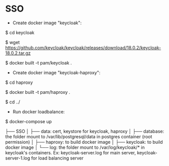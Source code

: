 # SSO
- Create docker image "keycloak":

$ cd keycloak

$ wget https://github.com/keycloak/keycloak/releases/download/18.0.2/keycloak-18.0.2.tar.gz

$ docker built -t pam/keycloak .

- Create docker image "keycloak-haproxy":

$ cd haproxy

$ docker built -t pam/haproxy .

$ cd ../
- Run docker loadbalance:

$ docker-compose up

├── SSO
│   ├── data: cert, keystore for keycloak, haproxy
│   ├── database: the folder mount to /var/lib/postgresql/data in postgres container (root permission)
│   ├── haproxy: to build docker image
│   ├── keycloak: to build docker image
│   └── log: the folder mount to /var/log/keycloak/* in keycloak's containers. Ex: keycloak-server.log for main server, keycloak-server-1.log for load balancing server